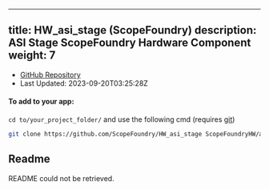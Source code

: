 
---
title: HW_asi_stage (ScopeFoundry)
description: ASI Stage ScopeFoundry Hardware Component
weight: 7
---
- [GitHub Repository](https://github.com/ScopeFoundry/HW_asi_stage)
- Last Updated: 2023-09-20T03:25:28Z


#### To add to your app:

`cd to/your_project_folder/` and use the following cmd (requires [git](/docs/100_development/20_git/))

```bash
git clone https://github.com/ScopeFoundry/HW_asi_stage ScopeFoundryHW/asi_stage
```


## Readme
README could not be retrieved.
